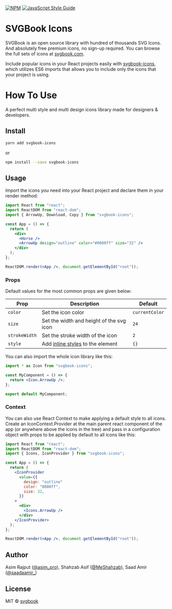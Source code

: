 [![NPM](https://img.shields.io/npm/v/svgbook-icons.svg)](https://www.npmjs.com/package/svgbook-icons) [![JavaScript Style Guide](https://img.shields.io/badge/code_style-standard-brightgreen.svg)](https://standardjs.com)

# SVGBook Icons

SVGBook is an open source library with hundred of thousands SVG Icons. And absolutely free premium icons, no sign-up required. You can browse the full sets of icons at [svgbook.com](https://svgbook.com).

Include popular icons in your React projects easily with [svgbook-icons](https://svgbook.com), which utilizes ES6 imports that allows you to include only the icons that your project is using.

# How To Use

A perfect multi style and multi design icons library made for designers & developers.

## Install

```bash
yarn add svgbook-icons
```

or

```bash
npm install --save svgbook-icons
```

## Usage

Import the icons you need into your React project and declare them in your render method:

```jsx
import React from "react";
import ReactDOM from "react-dom";
import { ArrowUp, Download, Copy } from "svgbook-icons";

const App = () => {
  return (
    <div>
      <Horse />
      <ArrowUp design="outline" color="#0080ff" size="32" />
    </div>
  );
};

ReactDOM.render(<App />, document.getElementById("root"));
```

### Props

Default values for the most common props are given below:

| Prop          | Description                                                                                  | Default        |
| ------------- | -------------------------------------------------------------------------------------------- | -------------- |
| `color`       | Set the icon color                                                                           | `currentColor` |
| `size`        | Set the width and height of the svg icon                                                     | `24`           |
| `strokeWidth` | Set the stroke width of the icon                                                             | `2`            |
| `style`       | Add [inline styles](https://facebook.github.io/react/tips/inline-styles.html) to the element | `{}`           |

You can also import the whole icon library like this:

```jsx
import * as Icon from "svgbook-icons";

const MyComponent = () => {
  return <Icon.ArrowUp />;
};

export default MyComponent;
```

### Context

You can also use React Context to make applying a default style to all icons. Create an IconContext.Provider at the main parent react component of the app (or anywhere above the icons in the tree) and pass in a configuration object with props to be applied by default to all icons like this:

```jsx
import React from "react";
import ReactDOM from "react-dom";
import { Icons, IconProvider } from "svgbook-icons";

const App = () => {
  return (
    <IconProvider
      value={{
        design: "outline"
        color: "0080ff",
        size: 32,
      }}
    >
      <div>
        <Icons.ArrowUp />
      </div>
    </IconProvider>
  );
};

ReactDOM.render(<App />, document.getElementById("root"));

```

## Author

Asim Rajput ([@asim_pro](https://twitter.com/asim_pro)), Shahzab Asif ([@MeShahzab](https://twitter.com/MeShahzab)), Saad Amir ([@saadaamir\_](https://twitter.com/saadaamir_))

## License

MIT © [svgbook](https://github.com/svgbook)
